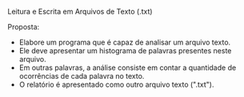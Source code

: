 Leitura e Escrita em Arquivos de Texto (.txt)

Proposta:
  - Elabore um programa que é capaz de analisar um arquivo texto.
  - Ele deve apresentar um histograma de palavras presentes neste arquivo.
  - Em outras palavras, a análise consiste em contar a quantidade de ocorrências de cada palavra no texto.
  - O relatório é apresentado como outro arquivo texto (".txt").
